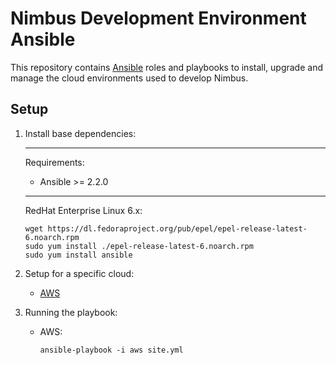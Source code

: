 # Nimbus Development Environment Ansible

This repository contains [Ansible](https://www.ansible.com/) roles and playbooks to install, upgrade and manage the cloud environments used to develop Nimbus.

## Setup

1. Install base dependencies:

    ***

    Requirements:
    - Ansible >= 2.2.0

    ***

    RedHat Enterprise Linux 6.x:
    ```
    wget https://dl.fedoraproject.org/pub/epel/epel-release-latest-6.noarch.rpm
    sudo yum install ./epel-release-latest-6.noarch.rpm
    sudo yum install ansible
    ```

2. Setup for a specific cloud:

    - [AWS](README_AWS.md)

3. Running the playbook:

    - AWS:
        ```
        ansible-playbook -i aws site.yml
        ```
